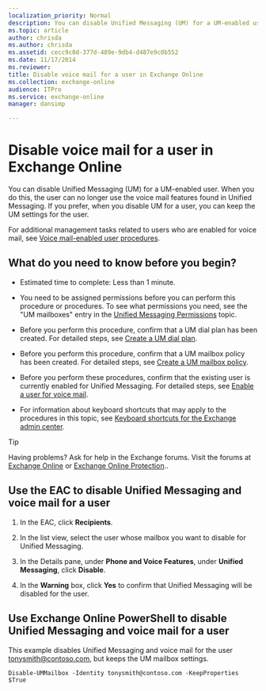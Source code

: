 ```yaml
---
localization_priority: Normal
description: You can disable Unified Messaging (UM) for a UM-enabled user. When you do this, the user can no longer use the voice mail features found in Unified Messaging. If you prefer, when you disable UM for a user, you can keep the UM settings for the user.
ms.topic: article
author: chrisda
ms.author: chrisda
ms.assetid: cecc9c0d-377d-489e-9db4-d487e9c0b552
ms.date: 11/17/2014
ms.reviewer: 
title: Disable voice mail for a user in Exchange Online
ms.collection: exchange-online
audience: ITPro
ms.service: exchange-online
manager: dansimp

---
```


# Disable voice mail for a user in Exchange Online

You can disable Unified Messaging (UM) for a UM-enabled user. When you do this, the user can no longer use the voice mail features found in Unified Messaging. If you prefer, when you disable UM for a user, you can keep the UM settings for the user.

For additional management tasks related to users who are enabled for voice mail, see [Voice mail-enabled user procedures](voice-mail-enabled-user-procedures.md).

## What do you need to know before you begin?

- Estimated time to complete: Less than 1 minute.

- You need to be assigned permissions before you can perform this procedure or procedures. To see what permissions you need, see the "UM mailboxes" entry in the [Unified Messaging Permissions](https://technet.microsoft.com/library/d326c3bc-8f33-434a-bf02-a83cc26a5498.aspx) topic.

- Before you perform this procedure, confirm that a UM dial plan has been created. For detailed steps, see [Create a UM dial plan](../../voice-mail-unified-messaging/connect-voice-mail-system/create-um-dial-plan.md).

- Before you perform this procedure, confirm that a UM mailbox policy has been created. For detailed steps, see [Create a UM mailbox policy](create-um-mailbox-policy.md).

- Before you perform these procedures, confirm that the existing user is currently enabled for Unified Messaging. For detailed steps, see [Enable a user for voice mail](enable-a-user-for-voice-mail.md).

- For information about keyboard shortcuts that may apply to the procedures in this topic, see [Keyboard shortcuts for the Exchange admin center](../../accessibility/keyboard-shortcuts-in-admin-center.md).

> [!TIP]
> Having problems? Ask for help in the Exchange forums. Visit the forums at [Exchange Online](https://go.microsoft.com/fwlink/p/?linkId=267542) or [Exchange Online Protection](https://go.microsoft.com/fwlink/p/?linkId=285351)..

## Use the EAC to disable Unified Messaging and voice mail for a user

1. In the EAC, click **Recipients**.

2. In the list view, select the user whose mailbox you want to disable for Unified Messaging.

3. In the Details pane, under **Phone and Voice Features**, under **Unified Messaging**, click **Disable**.

4. In the **Warning** box, click **Yes** to confirm that Unified Messaging will be disabled for the user.

## Use Exchange Online PowerShell to disable Unified Messaging and voice mail for a user

This example disables Unified Messaging and voice mail for the user tonysmith@contoso.com, but keeps the UM mailbox settings.

```
Disable-UMMailbox -Identity tonysmith@contoso.com -KeepProperties $True
```



